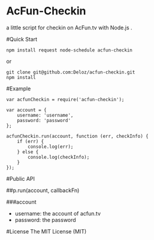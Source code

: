 AcFun-Checkin
=========

a little script for checkin on AcFun.tv with Node.js .

#Quick Start

    npm install request node-schedule acfun-checkin

or

    git clone git@github.com:Deloz/acfun-checkin.git
    npm install

#Example

    var acfunCheckin = require('acfun-checkin');

    var account = {
        username: 'username',
        password: 'password'
    };

    acfunCheckin.run(account, function (err, checkInfo) {
        if (err) {
            console.log(err);
        } else {
            console.log(checkInfo);
        }
    });

#Public API

##p.run(account, callbackFn)

###account

+ username: the account of acfun.tv
+ password: the password 

#License
The MIT License (MIT)